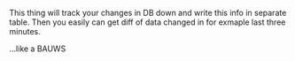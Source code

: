 This thing will track your changes in DB down and write this info in separate table.
Then you easily can get diff of data changed in for exmaple last three minutes.

...like a BAUWS
